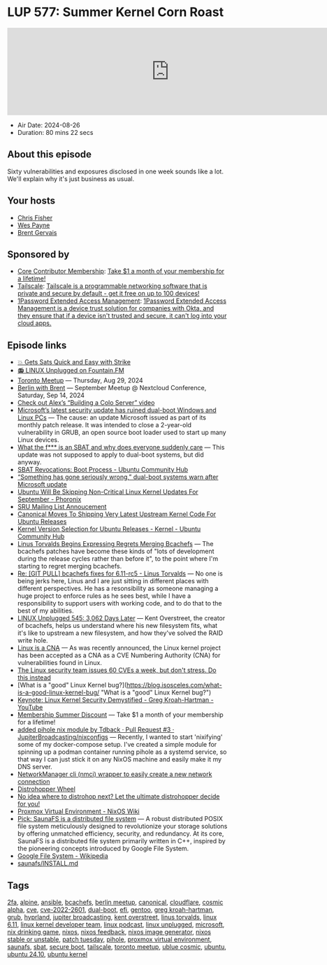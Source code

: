 # LUP 577: Summer Kernel Corn Roast

<iframe src="https://player.fireside.fm/v2/RUkczH-V+cWtlIWNY?theme=dark" width="740" height="200" frameborder="0" scrolling="no"></iframe>

* Air Date: 2024-08-26
* Duration: 80 mins 22 secs

## About this episode

Sixty vulnerabilities and exposures disclosed in one week sounds like a lot. We'll explain why it's just business as usual.

## Your hosts
* [Chris Fisher](https://linuxunplugged.com/hosts/chrislas)
* [Wes Payne](https://linuxunplugged.com/hosts/wes)
* [Brent Gervais](https://linuxunplugged.com/hosts/brent)

## Sponsored by

  * [Core Contributor Membership](https://jupitersignal.memberful.com/checkout?plan=52946&coupon=summer): [Take $1 a month of your membership for a lifetime!](https://jupitersignal.memberful.com/checkout?plan=52946&coupon=summer)
  * [Tailscale](http://tailscale.com/linuxunplugged): [Tailscale is a programmable networking software that is private and secure by default - get it free on up to 100 devices!](http://tailscale.com/linuxunplugged)
  * [1Password Extended Access Management](https://1password.com/unplugged): [1Password Extended Access Management is a device trust solution for companies with Okta, and they ensure that if a device isn't trusted and secure, it can't log into your cloud apps.](https://1password.com/unplugged)



## Episode links

  * [💥 Gets Sats Quick and Easy with Strike](https://strike.me/ "💥 Gets Sats Quick and Easy with Strike")
  * [📻 LINUX Unplugged on Fountain.FM](https://www.fountain.fm/show/dWiuBeqpDSM86AwXRXov "📻 LINUX Unplugged  on Fountain.FM")
  * [Toronto Meetup](https://www.meetup.com/jupiterbroadcasting/events/302700160/?eventOrigin=group_upcoming_events "Toronto Meetup") — Thursday, Aug 29, 2024
  * [Berlin with Brent](https://www.meetup.com/jupiterbroadcasting/events/300421391/?eventOrigin=group_upcoming_events "Berlin with Brent") — September Meetup @ Nextcloud Conference, Saturday, Sep 14, 2024
  * [Check out Alex’s “Building a Colo Server” video](https://youtu.be/zC_uKX2JSfc "Check out Alex’s “Building a Colo Server” video")
  * [Microsoft’s latest security update has ruined dual-boot Windows and Linux PCs](https://www.theverge.com/2024/8/21/24225108/microsoft-security-update-windows-linux-dual-boot-errors "Microsoft’s latest security update has ruined dual-boot Windows and Linux PCs") — The cause: an update Microsoft issued as part of its monthly patch release. It was intended to close a 2-year-old vulnerability in GRUB, an open source boot loader used to start up many Linux devices.
  * [What the f*** is an SBAT and why does everyone suddenly care](https://mjg59.dreamwidth.org/70348.html "What the f*** is an SBAT and why does everyone suddenly care") — This update was not supposed to apply to dual-boot systems, but did anyway.
  * [SBAT Revocations: Boot Process - Ubuntu Community Hub](https://discourse.ubuntu.com/t/sbat-revocations-boot-process/34996 "SBAT Revocations: Boot Process - Ubuntu Community Hub")
  * [“Something has gone seriously wrong,” dual-boot systems warn after Microsoft update](https://arstechnica.com/security/2024/08/a-patch-microsoft-spent-2-years-preparing-is-making-a-mess-for-some-linux-users/ "“Something has gone seriously wrong,” dual-boot systems warn after Microsoft update")
  * [Ubuntu Will Be Skipping Non-Critical Linux Kernel Updates For September - Phoronix](https://www.phoronix.com/news/Ubuntu-Skipping-Kernel-SRU-Fix "Ubuntu Will Be Skipping Non-Critical Linux Kernel Updates For September - Phoronix")
  * [SRU Mailing List Annoucement](https://lists.ubuntu.com/archives/kernel-team/2024-August/152944.htm "SRU Mailing List Annoucement")
  * [Canonical Moves To Shipping Very Latest Upstream Kernel Code For Ubuntu Releases](https://www.phoronix.com/news/Ubuntu-Releases-Fresher-Kernels "Canonical Moves To Shipping Very Latest Upstream Kernel Code For Ubuntu Releases")
  * [Kernel Version Selection for Ubuntu Releases - Kernel - Ubuntu Community Hub](https://discourse.ubuntu.com/t/kernel-version-selection-for-ubuntu-releases/47007 "Kernel Version Selection for Ubuntu Releases - Kernel - Ubuntu Community Hub")
  * [Linus Torvalds Begins Expressing Regrets Merging Bcachefs](https://www.phoronix.com/news/Linus-Torvalds-Bcachefs-Regrets "Linus Torvalds Begins Expressing Regrets Merging Bcachefs") — The bcachefs patches have become these kinds of "lots of development during the release cycles rather than before it", to the point where I'm starting to regret merging bcachefs.
  * [Re: [GIT PULL] bcachefs fixes for 6.11-rc5 - Linus Torvalds](https://lore.kernel.org/lkml/CAHk-=wj1Oo9-g-yuwWuHQZU8v=VAsBceWCRLhWxy7_-QnSa1Ng@mail.gmail.com/ "Re: \[GIT PULL\] bcachefs fixes for 6.11-rc5 - Linus Torvalds") — No one is being jerks here, Linus and I are just sitting in different places with different perspectives. He has a resonsibility as someone managing a huge project to enforce rules as he sees best, while I have a responsibility to support users with working code, and to do that to the best of my abilities.
  * [LINUX Unplugged 545: 3,062 Days Later](https://linuxunplugged.com/545 "LINUX Unplugged 545: 3,062 Days Later") — Kent Overstreet, the creator of bcachefs, helps us understand where his new filesystem fits, what it's like to upstream a new filesystem, and how they've solved the RAID write hole.
  * [Linux is a CNA](http://www.kroah.com/log/blog/2024/02/13/linux-is-a-cna/ "Linux is a CNA") — As was recently announced, the Linux kernel project has been accepted as a CNA as a CVE Numbering Authority (CNA) for vulnerabilities found in Linux.
  * [The Linux security team issues 60 CVEs a week, but don't stress. Do this instead](https://www.zdnet.com/article/the-linux-security-team-issues-60-cves-a-week-but-dont-stress-do-this-instead/ "The Linux security team issues 60 CVEs a week, but don't stress. Do this instead")
  * [What is a "good" Linux Kernel bug?](https://blog.isosceles.com/what-is-a-good-linux-kernel-bug/ "What is a "good" Linux Kernel bug?")
  * [Keynote: Linux Kernel Security Demystified - Greg Kroah-Hartman - YouTube](https://www.youtube.com/watch?v=_yWhsynnxEg "Keynote: Linux Kernel Security Demystified - Greg Kroah-Hartman - YouTube")
  * [Membership Summer Discount](https://jupitersignal.memberful.com/checkout?plan=52946&coupon=summer "Membership Summer Discount") — Take $1 a month of your membership for a lifetime!
  * [added pihole nix module by Tdback · Pull Request #3 · JupiterBroadcasting/nixconfigs](https://github.com/JupiterBroadcasting/nixconfigs/pull/3 "added pihole nix module by Tdback · Pull Request #3 · JupiterBroadcasting/nixconfigs") — Recently, I wanted to start 'nixifying' some of my docker-compose setup. I've created a simple module for spinning up a podman container running pihole as a systemd service, so that way I can just stick it on any NixOS machine and easily make it my DNS server.
  * [NetworkManager cli (nmci) wrapper to easily create a new network connection](https://github.com/bhh32/wifi "NetworkManager cli \(nmci\) wrapper to easily create a new network connection")
  * [Distrohopper Wheel](https://halsschmerzen.github.io/distrohopper-wheel/ "Distrohopper Wheel")
  * [No idea where to distrohop next? Let the ultimate distrohopper decide for you!](https://www.reddit.com/r/linux/s/5Wq04oYKFt "No idea where to distrohop next? Let the ultimate distrohopper decide for you!")
  * [Proxmox Virtual Environment - NixOS Wiki](https://wiki.nixos.org/wiki/Proxmox_Virtual_Environment "Proxmox Virtual Environment - NixOS Wiki")
  * [Pick: SaunaFS is a distributed file system](https://saunafs.com/ "Pick: SaunaFS is a distributed file system") — A robust distributed POSIX file system meticulously designed to revolutionize your storage solutions by offering unmatched efficiency, security, and redundancy. At its core, SaunaFS is a distributed file system primarily written in C++, inspired by the pioneering concepts introduced by Google File System.
  * [Google File System - Wikipedia](https://en.wikipedia.org/wiki/Google_File_System "Google File System - Wikipedia")
  * [saunafs/INSTALL.md](https://github.com/leil-io/saunafs/blob/main/INSTALL.md "saunafs/INSTALL.md")



## Tags

[2fa](https://linuxunplugged.com/tags/2fa), [alpine](https://linuxunplugged.com/tags/alpine), [ansible](https://linuxunplugged.com/tags/ansible), [bcachefs](https://linuxunplugged.com/tags/bcachefs), [berlin meetup](https://linuxunplugged.com/tags/berlin%20meetup), [canonical](https://linuxunplugged.com/tags/canonical), [cloudflare](https://linuxunplugged.com/tags/cloudflare), [cosmic alpha](https://linuxunplugged.com/tags/cosmic%20alpha), [cve](https://linuxunplugged.com/tags/cve), [cve-2022-2601](https://linuxunplugged.com/tags/cve-2022-2601), [dual-boot](https://linuxunplugged.com/tags/dual-boot), [efi](https://linuxunplugged.com/tags/efi), [gentoo](https://linuxunplugged.com/tags/gentoo), [greg kroah-hartman](https://linuxunplugged.com/tags/greg%20kroah-hartman), [grub](https://linuxunplugged.com/tags/grub), [hyprland](https://linuxunplugged.com/tags/hyprland), [jupiter broadcasting](https://linuxunplugged.com/tags/jupiter%20broadcasting), [kent overstreet](https://linuxunplugged.com/tags/kent%20overstreet), [linus torvalds](https://linuxunplugged.com/tags/linus%20torvalds), [linux 6.11](https://linuxunplugged.com/tags/linux%206.11), [linux kernel developer team](https://linuxunplugged.com/tags/linux%20kernel%20developer%20team), [linux podcast](https://linuxunplugged.com/tags/linux%20podcast), [linux unplugged](https://linuxunplugged.com/tags/linux%20unplugged), [microsoft](https://linuxunplugged.com/tags/microsoft), [nix drinking game](https://linuxunplugged.com/tags/nix%20drinking%20game), [nixos](https://linuxunplugged.com/tags/nixos), [nixos feedback](https://linuxunplugged.com/tags/nixos%20feedback), [nixos image generator](https://linuxunplugged.com/tags/nixos%20image%20generator), [nixos stable or unstable](https://linuxunplugged.com/tags/nixos%20stable%20or%20unstable), [patch tuesday](https://linuxunplugged.com/tags/patch%20tuesday), [pihole](https://linuxunplugged.com/tags/pihole), [proxmox virtual environment](https://linuxunplugged.com/tags/proxmox%20virtual%20environment), [saunafs](https://linuxunplugged.com/tags/saunafs), [sbat](https://linuxunplugged.com/tags/sbat), [secure boot](https://linuxunplugged.com/tags/secure%20boot), [tailscale](https://linuxunplugged.com/tags/tailscale), [toronto meetup](https://linuxunplugged.com/tags/toronto%20meetup), [ublue cosmic](https://linuxunplugged.com/tags/ublue%20cosmic), [ubuntu](https://linuxunplugged.com/tags/ubuntu), [ubuntu 24.10](https://linuxunplugged.com/tags/ubuntu%2024.10), [ubuntu kernel](https://linuxunplugged.com/tags/ubuntu%20kernel)